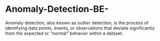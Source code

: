 # Anomaly-Detection-BE-
Anomaly detection, also known as outlier detection, is the process of identifying data points, events, or observations that deviate significantly from the expected or "normal" behavior within a dataset. 
